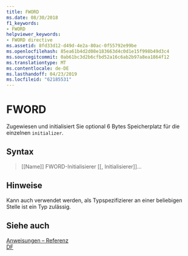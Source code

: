 ```yaml
---
title: FWORD
ms.date: 08/30/2018
f1_keywords:
- FWORD
helpviewer_keywords:
- FWORD directive
ms.assetid: 8fd33d12-d49d-4e2a-80ac-0f55792e99be
ms.openlocfilehash: 85ea61b4d2d08e183663d4c0d1e15f998b49d3c4
ms.sourcegitcommit: 0ab61bc3d2b6cfbd52a16c6ab2b97a8ea1864f12
ms.translationtype: MT
ms.contentlocale: de-DE
ms.lasthandoff: 04/23/2019
ms.locfileid: "62185531"
---
```

# <a name="fword"></a>FWORD

Zugewiesen und initialisiert Sie optional 6 Bytes Speicherplatz für die einzelnen `initializer`.

## <a name="syntax"></a>Syntax

> [[Name]] FWORD-Initialisierer [[, Initialisierer]]...

## <a name="remarks"></a>Hinweise

Kann auch verwendet werden, als Typspezifizierer an einer beliebigen Stelle ist ein Typ zulässig.

## <a name="see-also"></a>Siehe auch

[Anweisungen – Referenz](../../assembler/masm/directives-reference.md)<br/>
[DF](../../assembler/masm/df.md)<br/>
